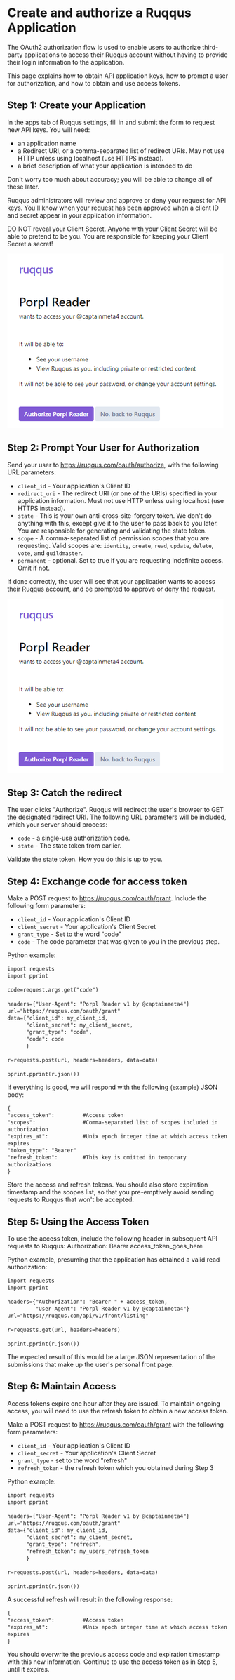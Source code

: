 # Create and authorize a Ruqqus Application
The OAuth2 authorization flow is used to enable users to authorize third-party applications to access their Ruqqus account without having to provide their login information to the application.

This page explains how to obtain API application keys, how to prompt a user for authorization, and how to obtain and use access tokens.

## Step 1: Create your Application
In the apps tab of Ruqqus settings, fill in and submit the form to request new API keys. You will need:

- an application name
- a Redirect URI, or a comma-separated list of redirect URIs. May not use HTTP unless using localhost (use HTTPS instead).
- a brief description of what your application is intended to do

Don't worry too much about accuracy; you will be able to change all of these later.

Ruqqus administrators will review and approve or deny your request for API keys. You'll know when your request has been approved when a client ID and secret appear in your application information.

DO NOT reveal your Client Secret. Anyone with your Client Secret will be able to pretend to be you. You are responsible for keeping your Client Secret a secret!

![](../assets/images/reader.png)


## Step 2: Prompt Your User for Authorization
Send your user to https://ruqqus.com/oauth/authorize, with the following URL parameters:

- `client_id` - Your application's Client ID
- `redirect_uri` - The redirect URI (or one of the URIs) specified in your application information. Must not use HTTP unless using localhost (use HTTPS instead).
- `state` - This is your own anti-cross-site-forgery token. We don't do anything with this, except give it to the user to pass back to you later. You are responsible for generating and validating the state token.
- `scope` - A comma-separated list of permission scopes that you are requesting. Valid scopes are: `identity`, `create`, `read`, `update`, `delete`, `vote`, and `guildmaster`.
- `permanent` - optional. Set to true if you are requesting indefinite access. Omit if not.

If done correctly, the user will see that your application wants to access their Ruqqus account, and be prompted to approve or deny the request.

![](../assets/images/reader.png)



## Step 3: Catch the redirect
The user clicks "Authorize". Ruqqus will redirect the user's browser to GET the designated redirect URI. The following URL parameters will be included, which your server should process:

- `code` - a single-use authorization code.
- `state` - The state token from earlier.

Validate the state token. How you do this is up to you.

## Step 4: Exchange code for access token
Make a POST request to https://ruqqus.com/oauth/grant. Include the following form parameters:

- `client_id` - Your application's Client ID
- `client_secret` - Your application's Client Secret
- `grant_type` - Set to the word "code"
- `code` - The code parameter that was given to you in the previous step.

Python example:

    import requests
    import pprint

    code=request.args.get("code")

    headers={"User-Agent": "Porpl Reader v1 by @captainmeta4"}
    url="https://ruqqus.com/oauth/grant"
    data={"client_id": my_client_id,
          "client_secret": my_client_secret,
          "grant_type": "code",
          "code": code
          }

    r=requests.post(url, headers=headers, data=data)

    pprint.pprint(r.json())
If everything is good, we will respond with the following (example) JSON body:

    {
    "access_token":         #Access token
    "scopes":               #Comma-separated list of scopes included in authorization
    "expires_at":           #Unix epoch integer time at which access token expires
    "token_type": "Bearer"
    "refresh_token":        #This key is omitted in temporary authorizations
    }
Store the access and refresh tokens. You should also store expiration timestamp and the scopes list, so that you pre-emptively avoid sending requests to Ruqqus that won't be accepted.

## Step 5: Using the Access Token
To use the access token, include the following header in subsequent API requests to Ruqqus: Authorization: Bearer access_token_goes_here

Python example, presuming that the application has obtained a valid read authorization:

    import requests
    import pprint

    headers={"Authorization": "Bearer " + access_token,
             "User-Agent": "Porpl Reader v1 by @captainmeta4"}
    url="https://ruqqus.com/api/v1/front/listing"

    r=requests.get(url, headers=headers)

    pprint.pprint(r.json())
The expected result of this would be a large JSON representation of the submissions that make up the user's personal front page.

## Step 6: Maintain Access
Access tokens expire one hour after they are issued. To maintain ongoing access, you will need to use the refresh token to obtain a new access token.

Make a POST request to https://ruqqus.com/oauth/grant with the following form parameters:

- `client_id` - Your application's Client ID
- `client_secret` - Your application's Client Secret
- `grant_type` - set to the word "refresh"
- `refresh_token` - the refresh token which you obtained during Step 3

Python example:

    import requests
    import pprint

    headers={"User-Agent": "Porpl Reader v1 by @captainmeta4"}
    url="https://ruqqus.com/oauth/grant"
    data={"client_id": my_client_id,
          "client_secret": my_client_secret,
          "grant_type": "refresh",
          "refresh_token": my_users_refresh_token
          }

    r=requests.post(url, headers=headers, data=data)

    pprint.pprint(r.json())
A successful refresh will result in the following response:

    {
    "access_token":         #Access token
    "expires_at":           #Unix epoch integer time at which access token expires
    }
You should overwrite the previous access code and expiration timestamp with this new information. Continue to use the access token as in Step 5, until it expires.